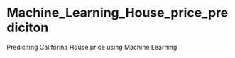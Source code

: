 # Machine_Learning_House_price_prediciton
Prediciting Califorina House price using Machine Learning
